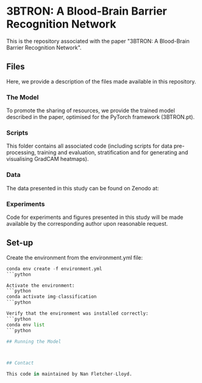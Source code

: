 # 3BTRON: A Blood-Brain Barrier Recognition Network

This is the repository associated with the paper "3BTRON: A Blood-Brain Barrier Recognition Network". 

## Files

Here, we provide a description of the files made available in this repository.

### The Model

To promote the sharing of resources, we provide the trained model described in the paper, optimised for the PyTorch framework (3BTRON.pt).

### Scripts

This folder contains all associated code (including scripts for data pre-processing, training and evaluation, stratification and for generating and visualising GradCAM heatmaps).

### Data

The data presented in this study can be found on Zenodo at:

### Experiments

Code for experiments and figures presented in this study will be made available by the corresponding author upon reasonable request. 

## Set-up

Create the environment from the environment.yml file:
```python
conda env create -f environment.yml
```python

Activate the environment: 
```python
conda activate img-classification
```python

Verify that the environment was installed correctly:
```python
conda env list
```python

## Running the Model



## Contact

This code in maintained by Nan Fletcher-Lloyd. 
